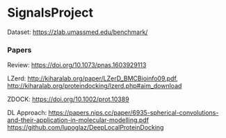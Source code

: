 # SignalsProject

Dataset: https://zlab.umassmed.edu/benchmark/

### Papers ###

Review: https://doi.org/10.1073/pnas.1603929113

LZerd: http://kiharalab.org/paper/LZerD_BMCBioinfo09.pdf, http://kiharalab.org/proteindocking/lzerd.php#aim_download

ZDOCK: https://doi.org/10.1002/prot.10389

DL Approach: https://papers.nips.cc/paper/6935-spherical-convolutions-and-their-application-in-molecular-modelling.pdf https://github.com/lupoglaz/DeepLocalProteinDocking



